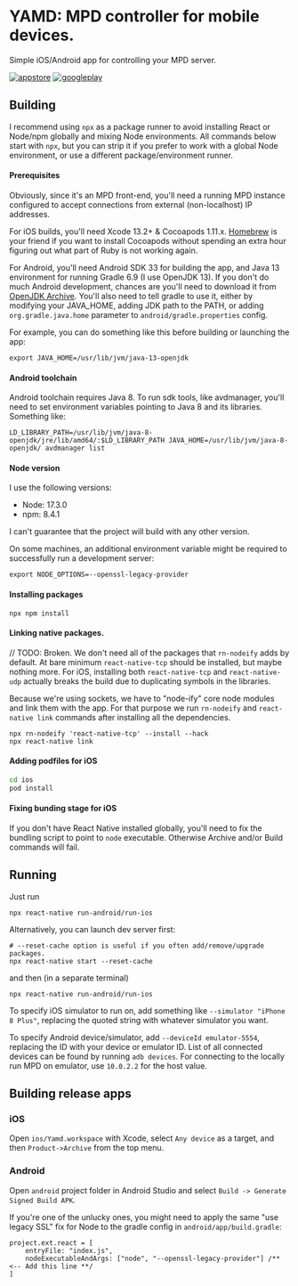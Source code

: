 # YAMD: MPD controller for mobile devices.
Simple iOS/Android app for controlling your MPD server.

[![appstore](https://img.shields.io/badge/App_Store-0D96F6?style=for-the-badge&logo=app-store&logoColor=white)](https://apps.apple.com/us/app/yamd/id1497463063) [![googleplay](https://img.shields.io/badge/Google_Play-414141?style=for-the-badge&logo=google-play&logoColor=white)](https://play.google.com/store/apps/details?id=ru.aint.mpd.mpd_wrapper)

## Building
I recommend using `npx` as a package runner to avoid installing React or Node/npm globally and mixing Node environments. All commands below start with `npx`, but you can strip it if you prefer to work with a global Node environment, or use a different package/environment runner.

#### Prerequisites
Obviously, since it's an MPD front-end, you'll need a running MPD instance configured to accept connections from external (non-localhost) IP addresses.

For iOS builds, you'll need Xcode 13.2+ & Cocoapods 1.11.x. [Homebrew](https://brew.sh) is your friend if you want to install Cocoapods without spending an extra hour figuring out what part of Ruby is not working again.

For Android, you'll need Android SDK 33 for building the app, and Java 13 environment for running Gradle 6.9 (I use OpenJDK 13). If you don't do much Android development, chances are you'll need to download it from [OpenJDK Archive](http://jdk.java.net/archive/). You'll also need to tell gradle to use it, either by modifying your JAVA_HOME, adding JDK path to the PATH, or adding `org.gradle.java.home` parameter to `android/gradle.properties` config.

For example, you can do something like this before building or launching the app:
```
export JAVA_HOME=/usr/lib/jvm/java-13-openjdk
```

#### Android toolchain
Android toolchain requires Java 8. To run sdk tools, like avdmanager, you'll need to set environment variables pointing to Java 8 and its libraries. Something like:
```
LD_LIBRARY_PATH=/usr/lib/jvm/java-8-openjdk/jre/lib/amd64/:$LD_LIBRARY_PATH JAVA_HOME=/usr/lib/jvm/java-8-openjdk/ avdmanager list
```

#### Node version
I use the following versions:
- Node: 17.3.0
- npm: 8.4.1

I can't guarantee that the project will build with any other version.

On some machines, an additional environment variable might be required to successfully run a development server:
```
export NODE_OPTIONS=--openssl-legacy-provider
```

#### Installing packages
`npx npm install`

#### Linking native packages.
// TODO: Broken. We don't need all of the packages that `rn-nodeify` adds by default. At bare minimum `react-native-tcp` should be installed, but maybe nothing more. For iOS, installing both `react-native-tcp` and `react-native-udp` actually breaks the build due to duplicating symbols in the libraries.

Because we're using sockets, we have to "node-ify" core node modules and link them with the app. For that purpose we run `rn-nodeify` and `react-native link` commands after installing all the dependencies.
```
npx rn-nodeify 'react-native-tcp' --install --hack
npx react-native link
```

#### Adding podfiles for iOS
```bash
cd ios
pod install
```

#### Fixing bunding stage for iOS
If you don't have React Native installed globally, you'll need to fix the bundling script to point to `node` executable. Otherwise Archive and/or Build commands will fail.

## Running
Just run
```
npx react-native run-android/run-ios
```

Alternatively, you can launch dev server first:
```
# --reset-cache option is useful if you often add/remove/upgrade packages.
npx react-native start --reset-cache 
```
and then (in a separate terminal)
```
npx react-native run-android/run-ios
```

To specify iOS simulator to run on, add something like `--simulator "iPhone 8 Plus"`, replacing the quoted string with whatever simulator you want.

To specify Android device/simulator, add `--deviceId emulator-5554`, replacing the ID with your device or emulator ID. List of all connected devices can be found by running `adb devices`. For connecting to the locally run MPD on emulator, use `10.0.2.2` for the host value.

## Building release apps

### iOS
Open `ios/Yamd.workspace` with Xcode, select `Any device` as a target, and then `Product->Archive` from the top menu.

### Android
Open `android` project folder in Android Studio and select `Build -> Generate Signed Build APK`.

If you're one of the unlucky ones, you might need to apply the same "use legacy SSL" fix for Node to the gradle config in `android/app/build.gradle`:
```
project.ext.react = [
    entryFile: "index.js",
    nodeExecutableAndArgs: ["node", "--openssl-legacy-provider"] /** <-- Add this line **/
]
```
